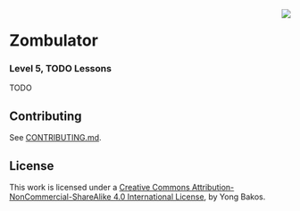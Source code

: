 <img align="right" src="https://github.com/SwiftEducation/Zombulator/raw/master/Zombulator/Images.xcassets/AppIcon.appiconset/Icon-Spotlight-40@2x.png" />

# Zombulator

### Level 5, TODO Lessons

TODO

## Contributing

See [CONTRIBUTING.md](CONTRIBUTING.md).

## License

This work is licensed under a [Creative Commons Attribution-NonCommercial-ShareAlike 4.0 International License](https://creativecommons.org/licenses/by-nc-sa/4.0/), by Yong Bakos.
